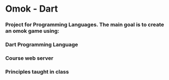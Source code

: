# Omok - Dart
### Project for Programming Languages. The main goal is to create an omok game using:
### Dart Programming Language
### Course web server 
### Principles taught in class

